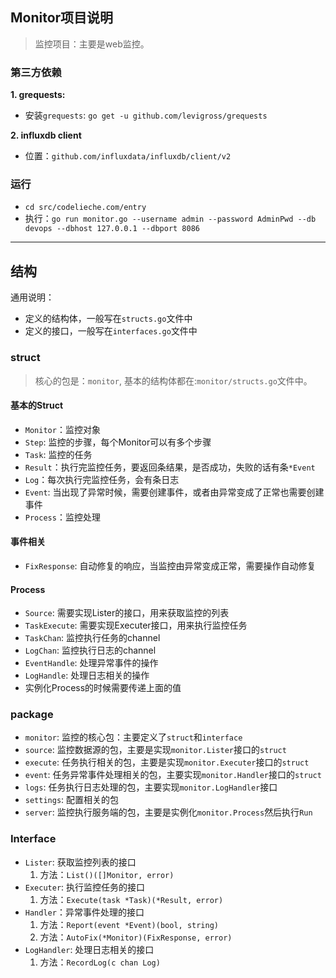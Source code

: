 ## Monitor项目说明
> 监控项目：主要是web监控。

### 第三方依赖

**1. grequests:**
- 安装`grequests`: `go get -u github.com/levigross/grequests`

**2. influxdb client**
- 位置：`github.com/influxdata/influxdb/client/v2`


### 运行
- `cd src/codelieche.com/entry`
- 执行：`go run monitor.go --username admin --password AdminPwd --db devops --dbhost 127.0.0.1 --dbport 8086`

---

## 结构
通用说明：  
- 定义的结构体，一般写在`structs.go`文件中
- 定义的接口，一般写在`interfaces.go`文件中

### struct
> 核心的包是：`monitor`, 基本的结构体都在:`monitor/structs.go`文件中。

#### 基本的Struct
- `Monitor`：监控对象
- `Step`: 监控的步骤，每个Monitor可以有多个步骤
- `Task`: 监控的任务
- `Result`：执行完监控任务，要返回条结果，是否成功，失败的话有条`*Event`
- `Log`：每次执行完监控任务，会有条日志
- `Event`: 当出现了异常时候，需要创建事件，或者由异常变成了正常也需要创建事件
- `Process`：监控处理

#### 事件相关
- `FixResponse`: 自动修复的响应，当监控由异常变成正常，需要操作自动修复

#### Process
- `Source`: 需要实现Lister的接口，用来获取监控的列表
- `TaskExecute`: 需要实现Executer接口，用来执行监控任务
- `TaskChan`: 监控执行任务的channel
- `LogChan`: 监控执行日志的channel
- `EventHandle`: 处理异常事件的操作
- `LogHandle`: 处理日志相关的操作
- 实例化Process的时候需要传递上面的值

### package
- `monitor`: 监控的核心包：主要定义了`struct`和`interface`
- `source`: 监控数据源的包，主要是实现`monitor.Lister`接口的`struct`
- `execute`: 任务执行相关的包，主要是实现`monitor.Executer`接口的`struct`
- `event`: 任务异常事件处理相关的包，主要实现`monitor.Handler`接口的`struct`
- `logs`: 任务执行日志处理的包，主要实现`monitor.LogHandler`接口
- `settings`: 配置相关的包
- `server`: 监控执行服务端的包，主要是实例化`monitor.Process`然后执行`Run`

### Interface
- `Lister`: 获取监控列表的接口
    1. 方法：`List()([]Monitor, error)`
- `Executer`: 执行监控任务的接口
    1. 方法：`Execute(task *Task)(*Result, error)`
- `Handler`：异常事件处理的接口
    1. 方法：`Report(event *Event)(bool, string)`
    2. 方法：`AutoFix(*Monitor)(FixResponse, error)`
- `LogHandler`: 处理日志相关的接口
    1. 方法：`RecordLog(c chan Log)`